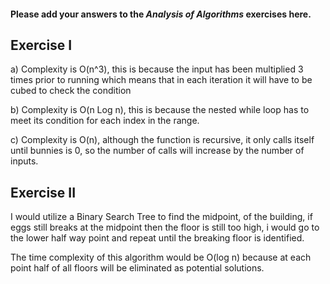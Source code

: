 #### Please add your answers to the ***Analysis of  Algorithms*** exercises here.

## Exercise I

a) Complexity is O(n^3), this is because the input has been multiplied 3 times prior to running which means that in each iteration it will have to be cubed to check the condition

b) Complexity is O(n Log n), this is because the nested while loop has to meet its condition for each index in the range.

c) Complexity is O(n), although the function is recursive, it only calls itself until bunnies is 0, so the number of calls will increase by the number of inputs.

## Exercise II

I would utilize a Binary Search Tree to find the midpoint, of the building, if eggs still breaks at the midpoint then the floor is still too high, i would go to the lower half way point and repeat until the breaking floor is identified.

The time complexity of this algorithm would be O(log n) because at each point half of all floors will be eliminated as potential solutions.